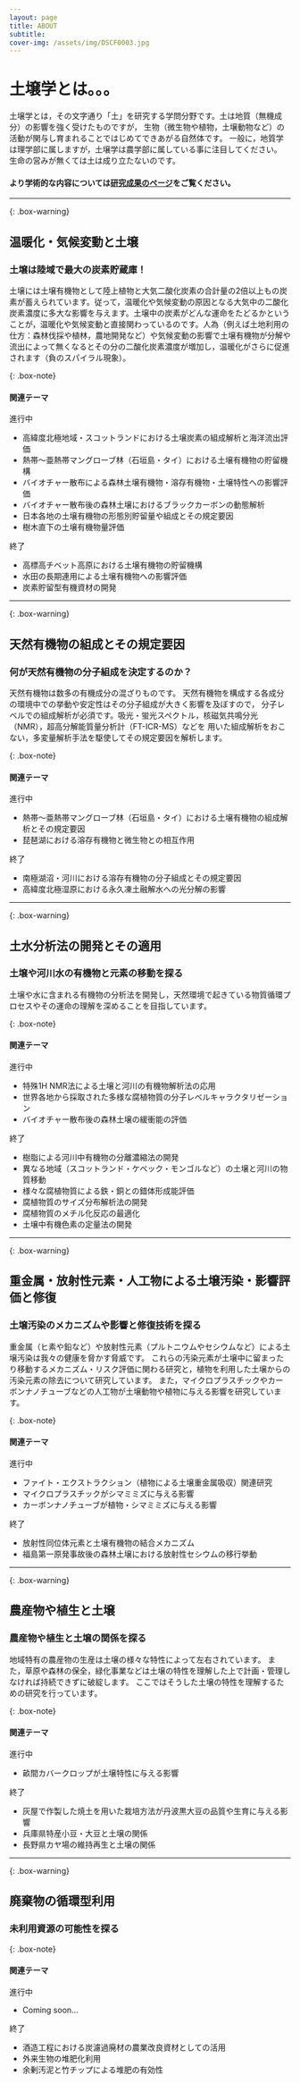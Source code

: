 ```yaml
---
layout: page
title: ABOUT
subtitle: 
cover-img: /assets/img/DSCF0003.jpg
---
```


# 土壌学とは。。。  
土壌学とは，その文字通り「土」を研究する学問分野です。土は地質（無機成分）の影響を強く受けたものですが，
生物（微生物や植物，土壌動物など）の活動が関与し育まれることではじめてできあがる自然体です。
一般に，地質学は理学部に属しますが，土壌学は農学部に属している事に注目してください。
生命の営みが無くては土は成り立たないのです。
 
#### より学術的な内容については[研究成果のページ](https://kobesoillab.github.io/publications/)をご覧ください。  
  
***

{: .box-warning}
## 温暖化・気候変動と土壌  
### 土壌は陸域で最大の炭素貯蔵庫！
土壌には土壌有機物として陸上植物と大気二酸化炭素の合計量の2倍以上もの炭素が蓄えられています。従って，温暖化や気候変動の原因となる大気中の二酸化炭素濃度に多大な影響を与えます。土壌中の炭素がどんな運命をたどるかということが，温暖化や気候変動と直接関わっているのです。人為（例えば土地利用の仕方：森林伐採や植林，農地開発など）や気候変動の影響で土壌有機物が分解や流出によって無くなるとその分の二酸化炭素濃度が増加し，温暖化がさらに促進されます（負のスパイラル現象）。

{: .box-note}
#### 関連テーマ
進行中
* 高緯度北極地域・スコットランドにおける土壌炭素の組成解析と海洋流出評価
* 熱帯〜亜熱帯マングローブ林（石垣島・タイ）における土壌有機物の貯留機構
* バイオチャー散布による森林土壌有機物・溶存有機物・土壌特性への影響評価
* バイオチャー散布後の森林土壌におけるブラックカーボンの動態解析
* 日本各地の土壌有機物の形態別貯留量や組成とその規定要因
* 樹木直下の土壌有機物量評価

終了
* 高標高チベット高原における土壌有機物の貯留機構
* 水田の長期連用による土壌有機物への影響評価
* 炭素貯留型有機資材の開発

***

{: .box-warning}
## 天然有機物の組成とその規定要因  
### 何が天然有機物の分子組成を決定するのか？
天然有機物は数多の有機成分の混ざりものです。
天然有機物を構成する各成分の環境中での挙動や安定性はその分子組成が大きく影響を及ぼすので，
分子レベルでの組成解析が必須です。吸光・蛍光スペクトル，核磁気共鳴分光（NMR），超高分解能質量分析計（FT-ICR-MS）などを
用いた組成解析をおこない，多変量解析手法を駆使してその規定要因を解析します。

{: .box-note}
#### 関連テーマ
進行中
* 熱帯〜亜熱帯マングローブ林（石垣島・タイ）における土壌有機物の組成解析とその規定要因
* 琵琶湖における溶存有機物と微生物との相互作用

終了
* 南極湖沼・河川における溶存有機物の分子組成とその規定要因
* 高緯度北極湿原における永久凍土融解水への光分解の影響

***

{: .box-warning}
## 土水分析法の開発とその適用  
### 土壌や河川水の有機物と元素の移動を探る  
土壌や水に含まれる有機物の分析法を開発し，天然環境で起きている物質循環プロセスやその運命の理解を深めることを目指しています。

{: .box-note}
#### 関連テーマ
進行中
* 特殊1H NMR法による土壌と河川の有機物解析法の応用
* 世界各地から採取された多様な腐植物質の分子レベルキャラクタリゼーション
* バイオチャー散布後の森林土壌の緩衝能の評価

終了
* 樹脂による河川中有機物の分離濃縮法の開発
* 異なる地域（スコットランド・ケベック・モンゴルなど）の土壌と河川の物質移動
* 様々な腐植物質による鉄・銅との錯体形成能評価
* 腐植物質のサイズ分布解析法の開発
* 腐植物質のメチル化反応の最適化
* 土壌中有機色素の定量法の開発

***

{: .box-warning}
## 重金属・放射性元素・人工物による土壌汚染・影響評価と修復   
### 土壌汚染のメカニズムや影響と修復技術を探る  
重金属（ヒ素や鉛など）や放射性元素（プルトニウムやセシウムなど）による土壌汚染は我々の健康を脅かす脅威です。
これらの汚染元素が土壌中に留まったり移動するメカニズム・リスク評価に関わる研究と，植物を利用した土壌からの汚染元素の除去について研究しています。
また，マイクロプラスチックやカーボンナノチューブなどの人工物が土壌動物や植物に与える影響を研究しています。

{: .box-note}
#### 関連テーマ
進行中
* ファイト・エクストラクション（植物による土壌重金属吸収）関連研究
* マイクロプラスチックがシマミミズに与える影響
* カーボンナノチューブが植物・シマミミズに与える影響

終了
* 放射性同位体元素と土壌有機物の結合メカニズム
* 福島第一原発事故後の森林土壌における放射性セシウムの移行挙動

***

{: .box-warning}
## 農産物や植生と土壌  
### 農産物や植生と土壌の関係を探る
地域特有の農産物の生産は土壌の様々な特性によって左右されています。
また，草原や森林の保全，緑化事業などは土壌の特性を理解した上で計画・管理しなければ持続できずに破綻します。
ここではそうした土壌の特性を理解するための研究を行っています。

{: .box-note}
#### 関連テーマ
進行中
* 畝間カバークロップが土壌特性に与える影響

終了
* 灰屋で作製した焼土を用いた栽培方法が丹波黒大豆の品質や生育に与える影響
* 兵庫県特産小豆・大豆と土壌の関係
* 長野県カヤ場の維持再生と土壌の関係

***

{: .box-warning}
## 廃棄物の循環型利用
### 未利用資源の可能性を探る

{: .box-note}
#### 関連テーマ
進行中
* Coming soon...

終了
* 酒造工程における炭濾過廃材の農業改良資材としての活用
* 外来生物の堆肥化利用
* 余剰汚泥と竹チップによる堆肥の有効性

